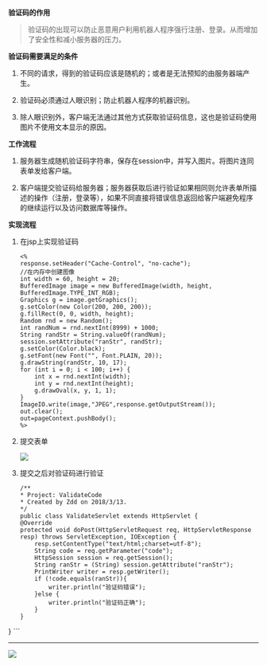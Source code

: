 **验证码的作用**

>验证码的出现可以防止恶意用户利用机器人程序强行注册、登录。从而增加了安全性和减小服务器的压力。

**验证码需要满足的条件**

1. 不同的请求，得到的验证码应该是随机的；或者是无法预知的由服务器端产生。

2. 验证码必须通过人眼识别；防止机器人程序的机器识别。

3. 除人眼识别外，客户端无法通过其他方式获取验证码信息，这也是验证码使用图片不使用文本显示的原因。

**工作流程**

1. 服务器生成随机验证码字符串，保存在session中，并写入图片。将图片连同表单发给客户端。

2. 客户端提交验证码给服务器；服务器获取后进行验证如果相同则允许表单所描述的操作（注册，登录等），如果不同直接将错误信息返回给客户端避免程序的继续运行以及访问数据库等操作。

**实现流程**

1. 在jsp上实现验证码
	
	```
	<%
    response.setHeader("Cache-Control", "no-cache");
    //在内存中创建图像
    int width = 60, height = 20;
    BufferedImage image = new BufferedImage(width, height, BufferedImage.TYPE_INT_RGB);
    Graphics g = image.getGraphics();
    g.setColor(new Color(200, 200, 200));
    g.fillRect(0, 0, width, height);
    Random rnd = new Random();
    int randNum = rnd.nextInt(8999) + 1000;
    String randStr = String.valueOf(randNum);
    session.setAttribute("ranStr", randStr);
    g.setColor(Color.black);
    g.setFont(new Font("", Font.PLAIN, 20));
    g.drawString(randStr, 10, 17);
    for (int i = 0; i < 100; i++) {
        int x = rnd.nextInt(width);
        int y = rnd.nextInt(height);
        g.drawOval(x, y, 1, 1);
    }
    ImageIO.write(image,"JPEG",response.getOutputStream());
    out.clear();
    out=pageContext.pushBody();
    %>
	```
2. 提交表单

	![](http://img-blog.csdn.net/20180314162939133?watermark/2/text/Ly9ibG9nLmNzZG4ubmV0L2x1Y2t5OTMyMg==/font/5a6L5L2T/fontsize/400/fill/I0JBQkFCMA==/dissolve/70)

3. 提交之后对验证码进行验证
	
	```
	/**
    * Project: ValidateCode
    * Created by Zdd on 2018/3/13.
    */
    public class ValidateServlet extends HttpServlet {
    @Override
    protected void doPost(HttpServletRequest req, HttpServletResponse resp) throws ServletException, IOException {
        resp.setContentType("text/html;charset=utf-8");
        String code = req.getParameter("code");
        HttpSession session = req.getSession();
        String ranStr = (String) session.getAttribute("ranStr");
        PrintWriter writer = resp.getWriter();
        if (!code.equals(ranStr)){
            writer.println("验证码错误");
        }else {
            writer.println("验证码正确");
        }
    }
}
	```

----


![](http://img-blog.csdn.net/20180314163157756?watermark/2/text/Ly9ibG9nLmNzZG4ubmV0L2x1Y2t5OTMyMg==/font/5a6L5L2T/fontsize/400/fill/I0JBQkFCMA==/dissolve/70)